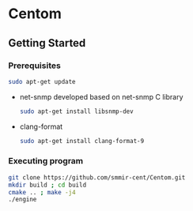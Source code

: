 # Centom
<!-- GETTING STARTED -->
## Getting Started

### Prerequisites
```sh
sudo apt-get update
```

* net-snmp
	developed based on net-snmp C library
	```sh
	sudo apt-get install libsnmp-dev
	```

* clang-format
	```sh
	sudo apt-get install clang-format-9
	```

### Executing program

```sh
git clone https://github.com/smmir-cent/Centom.git
mkdir build ; cd build 
cmake .. ; make -j4
./engine
```
